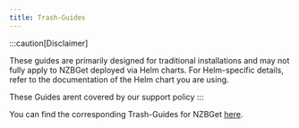 ```yaml
---
title: Trash-Guides
---
```


:::caution[Disclaimer]

These guides are primarily designed for traditional installations and may not fully apply to NZBGet deployed via Helm charts.
For Helm-specific details, refer to the documentation of the Helm chart you are using.

These Guides arent covered by our support policy
:::

You can find the corresponding Trash-Guides for NZBGet  [here](https://trash-guides.info/Downloaders/NZBGet/Basic-Setup/).
